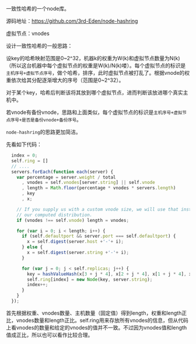 一致性哈希的一个node库。

源码地址：https://github.com/3rd-Eden/node-hashring

虚拟节点：vnodes


设计一致性哈希的一般思路：

设key的哈希映射范围是0~2^32，机器k的权重为W(k)和虚拟节点数量为N(k)（所以这台机器中每个虚拟节点的权重是W(k)/N(k)喽）。每个虚拟节点的标识是`主机序号+虚拟节点序号`，做个哈希，排序，此时虚拟节点被打乱了。根据vnode的权重依次给其分配逐渐增大的序号（范围是0~2^32）。

对于某个key，哈希后判断该将其放到哪个虚拟节点，进而判断该放进哪个真实主机中。

若vnode有备份vnode，思路和上面类似，每个虚拟节点的标识是`主机序号+虚拟节点序号+是否是备份vnode+备份序号`。


`node-hashring`的思路更加简洁。

先看如下代码：
```js
  index = 0;
  self.ring = []
  // ....
  servers.forEach(function each(server) {
    var percentage = server.weight / total
      , vnodes = self.vnodes[server.string] || self.vnode
      , length = Math.floor(percentage * vnodes * servers.length)
      , key
      , x;

    // If you supply us with a custom vnode size, we will use that instead of
    // our computed distribution.
    if (vnodes !== self.vnode) length = vnodes;

    for (var i = 0; i < length; i++) {
      if (self.defaultport && server.port === self.defaultport) {
        x = self.digest(server.host +'-'+ i);
      } else {
        x = self.digest(server.string +'-'+ i);
      }

      for (var j = 0; j < self.replicas; j++) {
        key = hashValueHash(x[3 + j * 4], x[2 + j * 4], x[1 + j * 4], x[j * 4]);
        self.ring[index] = new Node(key, server.string);
        index++;
      }
    }
  });
```

首先根据权重、vnodes数量、主机数量（固定值）得到length，权重和length正比，vnodes数量和length正比。self.ring用来存放所有vnodes的信息，但从代码上看vnodes的数量和给定的vnodes的值并不一致。不过因为vnodes值和length值成正比，所以也可以看作比较合理。